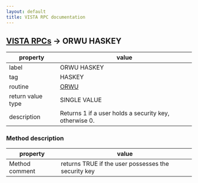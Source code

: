 ```yaml
---
layout: default
title: VISTA RPC documentation
---
```




## [VISTA RPCs](TableOfContent.md) &#8594; ORWU HASKEY 

 property | value 
--- | --- 
 label | ORWU HASKEY
 tag | HASKEY
 routine | [ORWU](http://code.osehra.org/dox/Routine_ORWU_source.html)
 return value type | SINGLE VALUE
 description | Returns 1 if a user holds a security key, otherwise 0.


### Method description

 property | value 
--- | --- 
 Method comment | returns TRUE if the user possesses the security key